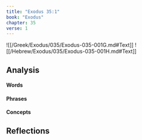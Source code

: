 ```yaml
---
title: "Exodus 35:1"
book: "Exodus"
chapter: 35
verse: 1
---
```

![[/Greek/Exodus/035/Exodus-035-001G.md#Text]]
![[/Hebrew/Exodus/035/Exodus-035-001H.md#Text]]

## Analysis

#### Words

#### Phrases

#### Concepts

## Reflections
